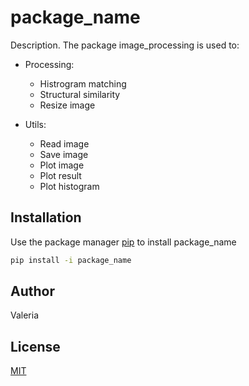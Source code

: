 # package_name

Description.
The package image_processing is used to:

-   Processing:

    -   Histrogram matching
    -   Structural similarity
    -   Resize image

-   Utils:
    -   Read image
    -   Save image
    -   Plot image
    -   Plot result
    -   Plot histogram

## Installation

Use the package manager [pip](https://pip.pypa.io/en/stable/) to install package_name

```bash
pip install -i package_name
```

## Author

Valeria

## License

[MIT](https://choosealicense.com/licenses/mit/)
